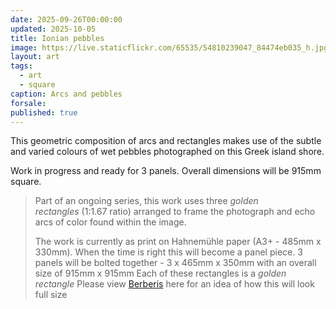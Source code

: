 ```yaml
---
date: 2025-09-26T00:00:00
updated: 2025-10-05
title: Ionian pebbles
image: https://live.staticflickr.com/65535/54810239047_84474eb035_h.jpg
layout: art
tags:
  - art
  - square
caption: Arcs and pebbles
forsale:
published: true
---
```

This geometric composition of arcs and rectangles makes use of the subtle and varied colours of wet pebbles photographed on this Greek island shore.

Work in progress and ready for 3 panels. Overall dimensions will be 915mm square.

>  Part of an ongoing series, this work uses three _golden rectangles_ (1:1.67 ratio) arranged to frame the photograph and echo arcs of color found within the image.
> 
> The work is currently as print on Hahnemühle paper (A3+ - 485mm x 330mm). When the time is right this will become a panel piece.
> 3 panels will be bolted together - 3 x 465mm x 350mm with an overall size of 915mm x 915mm
> Each of these rectangles is a _golden rectangle_ 
> Please view [Berberis](https://www.chrisjennings.net/portfolio/berberis/) here for an idea of how this will look full size
